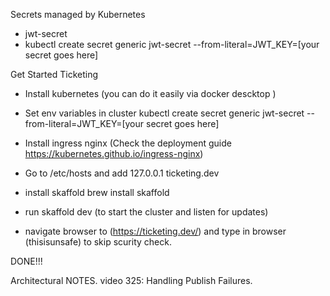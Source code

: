Secrets managed by Kubernetes
 - jwt-secret
 - kubectl create secret generic jwt-secret --from-literal=JWT_KEY=[your secret goes here]

Get Started Ticketing

  - Install kubernetes (you can do it easily via docker descktop )   
  - Set env variables in cluster
    kubectl create secret generic jwt-secret --from-literal=JWT_KEY=[your secret goes here]

  - Install ingress nginx (Check the deployment guide https://kubernetes.github.io/ingress-nginx)
  - Go to /etc/hosts and add
      127.0.0.1 ticketing.dev
  - install skaffold
     brew install skaffold
  - run skaffold dev (to start the cluster and listen for updates)
  - navigate browser to (https://ticketing.dev/) and type in browser (thisisunsafe) to skip scurity check.

  DONE!!!


  Architectural NOTES.
    video 325: Handling Publish Failures.